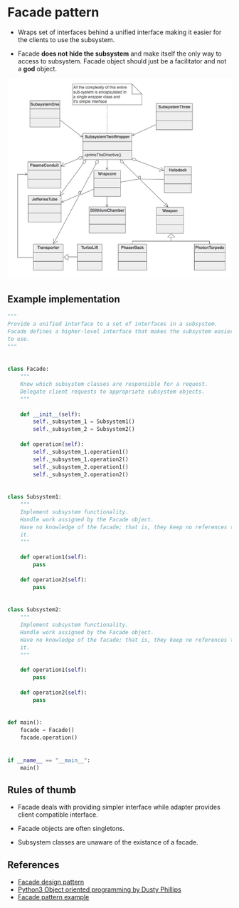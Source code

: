 # Facade pattern

* Wraps set of interfaces behind a unified interface making it easier for the clients to use the subsystem.

* Facade **does not hide the subsystem** and make itself the only way to access to subsystem. Facade object should just be a facilitator and not a **god** object.

![Facade pattern](./facade.png)

## Example implementation

```Python
"""
Provide a unified interface to a set of interfaces in a subsystem.
Facade defines a higher-level interface that makes the subsystem easier
to use.
"""


class Facade:
    """
    Know which subsystem classes are responsible for a request.
    Delegate client requests to appropriate subsystem objects.
    """

    def __init__(self):
        self._subsystem_1 = Subsystem1()
        self._subsystem_2 = Subsystem2()

    def operation(self):
        self._subsystem_1.operation1()
        self._subsystem_1.operation2()
        self._subsystem_2.operation1()
        self._subsystem_2.operation2()


class Subsystem1:
    """
    Implement subsystem functionality.
    Handle work assigned by the Facade object.
    Have no knowledge of the facade; that is, they keep no references to
    it.
    """

    def operation1(self):
        pass

    def operation2(self):
        pass


class Subsystem2:
    """
    Implement subsystem functionality.
    Handle work assigned by the Facade object.
    Have no knowledge of the facade; that is, they keep no references to
    it.
    """

    def operation1(self):
        pass

    def operation2(self):
        pass


def main():
    facade = Facade()
    facade.operation()


if __name__ == "__main__":
    main()
```

## Rules of thumb

* Facade deals with providing simpler interface while adapter provides client compatible interface.

* Facade objects are often singletons.

* Subsystem classes are unaware of the existance of a facade.

## References

* [Facade design pattern](https://sourcemaking.com/design_patterns/facade)
* [Python3 Object oriented programming by Dusty Phillips](https://www.amazon.in/dp/B005O9OFWQ/ref=dp-kindle-redirect?_encoding=UTF8&btkr=1)
* [Facade pattern example](https://github.com/faif/python-patterns/blob/master/patterns/structural/facade.py)
